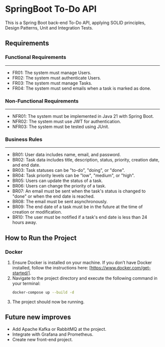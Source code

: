 # SpringBoot To-Do API
This is a Spring Boot back-end To-Do API, applying SOLID principles, Design Patterns, Unit and Integration Tests.

## Requirements

### Functional Requirements
---
- FR01: The system must manage Users.
- FR02: The system must authenticate Users.
- FR03: The system must manage Tasks.
- FR04: The system must send emails when a task is marked as done.

### Non-Functional Requirements
---
- NFR01: The system must be implemented in Java 21 with Spring Boot.
- NFR02: The system must use JWT for authentication.
- NFR03: The system must be tested using JUnit.

### Business Rules
---
- BR01: User data includes name, email, and password.
- BR02: Task data includes title, description, status, priority, creation date, and end date.
- BR03: Task statuses can be "to-do", "doing", or "done".
- BR04: Task priority levels can be "low", "medium", or "high".
- BR05: Users can update the status of a task.
- BR06: Users can change the priority of a task.
- BR07: An email must be sent when the task's status is changed to "done" or when the end date is reached.
- BR08: The email must be sent asynchronously.
- BR09: The end date of a task must be in the future at the time of creation or modification.
- BR10: The user must be notified if a task's end date is less than 24 hours away.

## How to Run the Project

### Docker
1. Ensure Docker is installed on your machine. If you don’t have Docker installed, follow the instructions here: [https://www.docker.com/get-started/].
2. Navigate to the project directory and execute the following command in your terminal:
   ```bash
   docker-compose up --build -d
3. The project should now be running.

## Future new improves

- Add Apache Kafka or RabbitMQ at the project.
- Integrate with Grafana and Prometheus.
- Create new front-end project.
